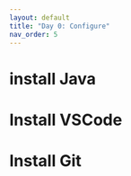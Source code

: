 ```yaml
---
layout: default
title: "Day 0: Configure"
nav_order: 5
---
```


# install Java

# Install VSCode

# Install Git

